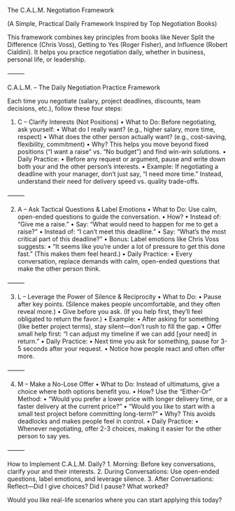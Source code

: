 The C.A.L.M. Negotiation Framework

(A Simple, Practical Daily Framework Inspired by Top Negotiation Books)

This framework combines key principles from books like Never Split the Difference (Chris Voss), Getting to Yes (Roger Fisher), and Influence (Robert Cialdini). It helps you practice negotiation daily, whether in business, personal life, or leadership.

⸻

C.A.L.M. – The Daily Negotiation Practice Framework

Each time you negotiate (salary, project deadlines, discounts, team decisions, etc.), follow these four steps:

1. C – Clarify Interests (Not Positions)
	•	What to Do: Before negotiating, ask yourself:
	•	What do I really want? (e.g., higher salary, more time, respect)
	•	What does the other person actually want? (e.g., cost-saving, flexibility, commitment)
	•	Why? This helps you move beyond fixed positions (“I want a raise” vs. “No budget”) and find win-win solutions.
	•	Daily Practice:
	•	Before any request or argument, pause and write down both your and the other person’s interests.
	•	Example: If negotiating a deadline with your manager, don’t just say, “I need more time.” Instead, understand their need for delivery speed vs. quality trade-offs.

⸻

2. A – Ask Tactical Questions & Label Emotions
	•	What to Do: Use calm, open-ended questions to guide the conversation.
	•	How?
	•	Instead of: “Give me a raise.”
	•	Say: “What would need to happen for me to get a raise?”
	•	Instead of: “I can’t meet this deadline.”
	•	Say: “What’s the most critical part of this deadline?”
	•	Bonus: Label emotions like Chris Voss suggests:
	•	“It seems like you’re under a lot of pressure to get this done fast.” (This makes them feel heard.)
	•	Daily Practice:
	•	Every conversation, replace demands with calm, open-ended questions that make the other person think.

⸻

3. L – Leverage the Power of Silence & Reciprocity
	•	What to Do:
	•	Pause after key points. (Silence makes people uncomfortable, and they often reveal more.)
	•	Give before you ask. (If you help first, they’ll feel obligated to return the favor.)
	•	Example:
	•	After asking for something (like better project terms), stay silent—don’t rush to fill the gap.
	•	Offer small help first: “I can adjust my timeline if we can add [your need] in return.”
	•	Daily Practice:
	•	Next time you ask for something, pause for 3-5 seconds after your request.
	•	Notice how people react and often offer more.

⸻

4. M – Make a No-Lose Offer
	•	What to Do: Instead of ultimatums, give a choice where both options benefit you.
	•	How? Use the “Either-Or” Method:
	•	“Would you prefer a lower price with longer delivery time, or a faster delivery at the current price?”
	•	“Would you like to start with a small test project before committing long-term?”
	•	Why? This avoids deadlocks and makes people feel in control.
	•	Daily Practice:
	•	Whenever negotiating, offer 2-3 choices, making it easier for the other person to say yes.

⸻

How to Implement C.A.L.M. Daily?
	1.	Morning: Before key conversations, clarify your and their interests.
	2.	During Conversations: Use open-ended questions, label emotions, and leverage silence.
	3.	After Conversations: Reflect—Did I give choices? Did I pause? What worked?

Would you like real-life scenarios where you can start applying this today?